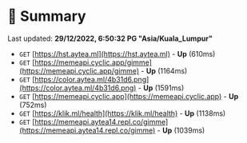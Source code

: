 # 📖 Summary
Last updated: **29/12/2022, 6:50:32 PG "Asia/Kuala_Lumpur"**

- `GET` [https://hst.aytea.ml](https://hst.aytea.ml) - **Up** (610ms)
- `GET` [https://memeapi.cyclic.app/gimme](https://memeapi.cyclic.app/gimme) - **Up** (1164ms)
- `GET` [https://color.aytea.ml/4b31d6.png](https://color.aytea.ml/4b31d6.png) - **Up** (1591ms)
- `GET` [https://memeapi.cyclic.app](https://memeapi.cyclic.app) - **Up** (752ms)
- `GET` [https://klik.ml/health](https://klik.ml/health) - **Up** (1138ms)
- `GET` [https://memeapi.aytea14.repl.co/gimme](https://memeapi.aytea14.repl.co/gimme) - **Up** (1039ms)
